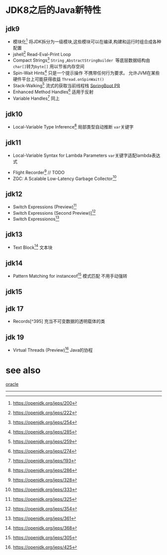

# JDK8之后的Java新特性



## jdk9

- 模块化[^200] 将JDK拆分为一级模块,这些模块可以在编译,构建和运行时组合成各种配置
- jshell[^222]    Read-Eval-Print Loop
- Compact Strings[^254]  `String` ,`AbstractStringBuilder `等底层数据结构由`char[]`转为`byte[]` 用以节省内存空间
- Spin-Wait Hints[^285 ] 只是一个提示操作 不携带任何行为要求。 允许JVM在某些硬件平台上可能获得收益 `Thread.onSpinWait()`
- Stack-Walking[^259] 流式的获取当前线程栈 [SpringBoot PR](https://github.com/spring-projects/spring-boot/pull/31701)
- Enhanced Method Handles[^274] 适用于反射 
- Variable Handles[^193] 同上

## jdk10

*  Local-Variable Type Inference[^286]  局部类型自动推断 `var`关键字



## jdk11

- Local-Variable Syntax for Lambda Parameters `var`关键字适配lambda表达式

* Flight Recorder[^328] // TODO
* ZGC: A Scalable Low-Latency Garbage Collector[^333]

## jdk12

* Switch Expressions (Preview)[^325] 
* Switch Expressions (Second Preview)][^354]
* Switch Expressionos[^361]



## jdk13

* Text Block[^368] 文本块

## jdk14

* Pattern Matching for instanceof[^305]  模式匹配 不用手动强转

## jdk15



## jdk 17

* Records[^395] 充当不可变数据的透明载体的类

## jdk 19

* Virtual Threads (Preview)[^425] Java的协程





# see also

[oracle](https://docs.oracle.com/en/java/javase/18/language/preface.html#GUID-840E8268-A821-4BCE-83FE-A4ACAAED68DA)



---

[^200]: https://openjdk.org/jeps/200
[^222]: https://openjdk.org/jeps/222
[^254]: https://openjdk.org/jeps/254
[^259]: https://openjdk.org/jeps/259
[^285]: https://openjdk.org/jeps/285
[^286]: https://openjdk.org/jeps/286 
[^305]: https://openjdk.org/jeps/305
[^193]: https://openjdk.org/jeps/193
[^274]: https://openjdk.org/jeps/274
[^325]: https://openjdk.org/jeps/325
[^354]: https://openjdk.org/jeps/354 
[^361]: https://openjdk.org/jeps/361
[^328]: https://openjdk.org/jeps/328
[^333]: https://openjdk.org/jeps/333
[^368]: https://openjdk.org/jeps/368
[^425]: https://openjdk.org/jeps/425

